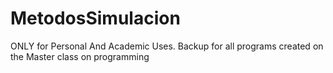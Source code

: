 # MetodosSimulacion
ONLY for Personal And Academic Uses. Backup for all programs created on the Master class on programming
